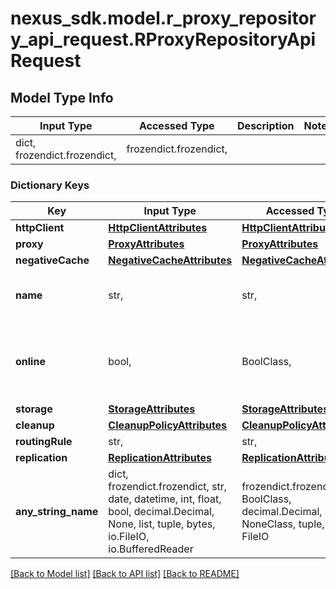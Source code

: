 # nexus_sdk.model.r_proxy_repository_api_request.RProxyRepositoryApiRequest

## Model Type Info
Input Type | Accessed Type | Description | Notes
------------ | ------------- | ------------- | -------------
dict, frozendict.frozendict,  | frozendict.frozendict,  |  | 

### Dictionary Keys
Key | Input Type | Accessed Type | Description | Notes
------------ | ------------- | ------------- | ------------- | -------------
**httpClient** | [**HttpClientAttributes**](HttpClientAttributes.md) | [**HttpClientAttributes**](HttpClientAttributes.md) |  | 
**proxy** | [**ProxyAttributes**](ProxyAttributes.md) | [**ProxyAttributes**](ProxyAttributes.md) |  | 
**negativeCache** | [**NegativeCacheAttributes**](NegativeCacheAttributes.md) | [**NegativeCacheAttributes**](NegativeCacheAttributes.md) |  | 
**name** | str,  | str,  | A unique identifier for this repository | 
**online** | bool,  | BoolClass,  | Whether this repository accepts incoming requests | 
**storage** | [**StorageAttributes**](StorageAttributes.md) | [**StorageAttributes**](StorageAttributes.md) |  | 
**cleanup** | [**CleanupPolicyAttributes**](CleanupPolicyAttributes.md) | [**CleanupPolicyAttributes**](CleanupPolicyAttributes.md) |  | [optional] 
**routingRule** | str,  | str,  |  | [optional] 
**replication** | [**ReplicationAttributes**](ReplicationAttributes.md) | [**ReplicationAttributes**](ReplicationAttributes.md) |  | [optional] 
**any_string_name** | dict, frozendict.frozendict, str, date, datetime, int, float, bool, decimal.Decimal, None, list, tuple, bytes, io.FileIO, io.BufferedReader | frozendict.frozendict, str, BoolClass, decimal.Decimal, NoneClass, tuple, bytes, FileIO | any string name can be used but the value must be the correct type | [optional]

[[Back to Model list]](../../README.md#documentation-for-models) [[Back to API list]](../../README.md#documentation-for-api-endpoints) [[Back to README]](../../README.md)

